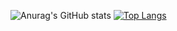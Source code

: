 ![Anurag's GitHub stats](https://github-readme-stats.vercel.app/api?username=SytHamMer&show_icons=true&theme=transparent)
[![Top Langs](https://github-readme-stats.vercel.app/api/top-langs/?username=SytHamMer&size_weight=0.5&count_weight=0.5&theme=transparent)](https://github.com/anuraghazra/github-readme-stats)



<!--
**SytHamMer/SytHamMer** is a ✨ _special_ ✨ repository because its `README.md` (this file) appears on your GitHub profile.

Here are some ideas to get you started:

- 🔭 I’m currently working on ...
- 🌱 I’m currently learning ...
- 👯 I’m looking to collaborate on ...
- 🤔 I’m looking for help with ...
- 💬 Ask me about ...
- 📫 How to reach me: ...
- 😄 Pronouns: ...
- ⚡ Fun fact: ...
-->
